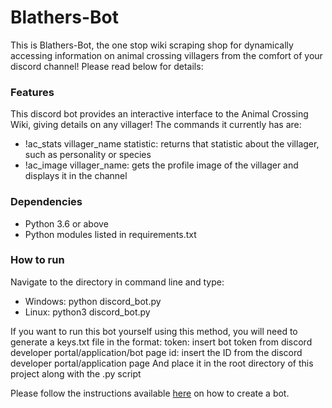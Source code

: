 # Blathers-Bot
This is Blathers-Bot, the one stop wiki scraping shop for dynamically accessing information on animal crossing villagers from the comfort of your discord channel! Please read below for details:

### Features
This discord bot provides an interactive interface to the Animal Crossing Wiki, giving details on any villager! The commands it currently has are:

- !ac_stats villager_name statistic: returns that statistic about the villager, such as personality or species
- !ac_image villager_name: gets the profile image of the villager and displays it in the channel

### Dependencies
- Python 3.6 or above
- Python modules listed in requirements.txt

### How to run
Navigate to the directory in command line and type:

- Windows: python discord_bot.py
- Linux: python3 discord_bot.py

If you want to run this bot yourself using this method, you will need to generate a keys.txt file in the format:
token: insert bot token from discord developer portal/application/bot page
id: insert the ID from the discord developer portal/application page
And place it in the root directory of this project along with the .py script

Please follow the instructions available [here](https://discordpy.readthedocs.io/en/latest/discord.html) on how to create a bot.